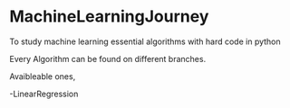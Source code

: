 # MachineLearningJourney

To study machine learning essential algorithms with hard code in python 

Every Algorithm can be found on different branches.

Avaibleable ones,

-LinearRegression


